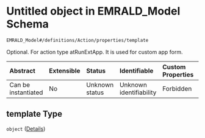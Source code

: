 # Untitled object in EMRALD\_Model Schema

```txt
EMRALD_Model#/definitions/Action/properties/template
```

Optional. For action type atRunExtApp. It is used for custom app form.

| Abstract            | Extensible | Status         | Identifiable            | Custom Properties | Additional Properties | Access Restrictions | Defined In                                                                                    |
| :------------------ | :--------- | :------------- | :---------------------- | :---------------- | :-------------------- | :------------------ | :-------------------------------------------------------------------------------------------- |
| Can be instantiated | No         | Unknown status | Unknown identifiability | Forbidden         | Allowed               | none                | [EMRALD\_JsonSchemaV3\_0.json\*](../../out/EMRALD_JsonSchemaV3_0.json "open original schema") |

## template Type

`object` ([Details](emrald_jsonschemav3_0-definitions-action-properties-template.md))
